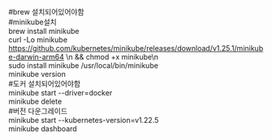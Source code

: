 #brew 설치되어있어야함</br>
#minikube설치</br>
brew install minikube</br>
curl -Lo minikube https://github.com/kubernetes/minikube/releases/download/v1.25.1/minikube-darwin-arm64 \\n  && chmod +x minikube\n</br>
sudo install minikube /usr/local/bin/minikube</br>
minikube version</br>
#도커 설치되어있어야함</br>
minikube start --driver=docker</br>
minikube delete</br>
#버전 다운그레이드</br>
minikube start --kubernetes-version=v1.22.5</br>
minikube dashboard</br>

